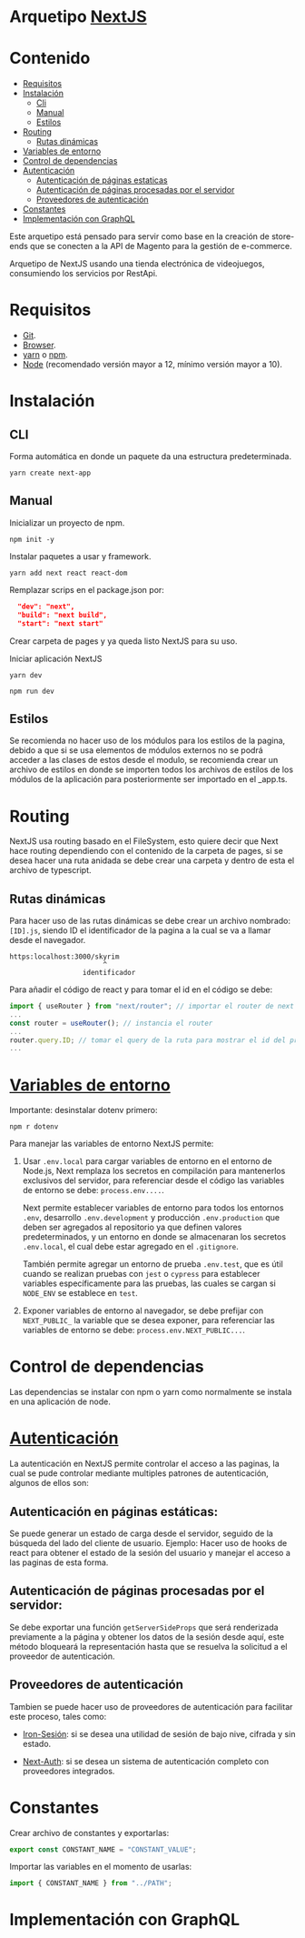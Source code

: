 # Arquetipo [NextJS](https://nextjs.org/)

# Contenido

-   [Requisitos](#requisitos)
-   [Instalación](#instalación)
    -   [Cli](#cli)
    -   [Manual](#manual)
    -   [Estilos](#estilos)
-   [Routing](#routing)
    -   [Rutas dinámicas](#rutas-dinámicas)
-   [Variables de entorno](#variables-de-entorno)
-   [Control de dependencias](#control-de-dependencias)
-   [Autenticación](#autenticación)
    -   [Autenticación de páginas estaticas](#autenticación-en-páginas-estáticas)
    -   [Autenticación de páginas procesadas por el servidor](#autenticación-de-páginas-procesadas-por-el-servidor)
    -   [Proveedores de autenticación](#proveedores-de-autenticación)
-   [Constantes](#constantes)
-   [Implementación con GraphQL](#implementación-con-graphql)

Este arquetipo está pensado para servir como base en la creación de store-ends que se conecten a la API de Magento para la gestión de e-commerce.

Arquetipo de NextJS usando una tienda electrónica de videojuegos, consumiendo los servicios por RestApi.

# Requisitos

-   [Git](https://git-scm.com/).
-   [Browser](https://www.google.com/intl/es-419/chrome/).
-   [yarn](https://yarnpkg.com/) o [npm](https://www.npmjs.com/).
-   [Node](https://nodejs.org/es/) (recomendado versión mayor a 12, mínimo versión mayor a 10).

# Instalación

## CLI

Forma automática en donde un paquete da una estructura predeterminada.

```console
yarn create next-app
```

## Manual

Inicializar un proyecto de npm.

```console
npm init -y
```

Instalar paquetes a usar y framework.

```console
yarn add next react react-dom
```

Remplazar scrips en el package.json por:

```json
  "dev": "next",
  "build": "next build",
  "start": "next start"
```

Crear carpeta de pages y ya queda listo NextJS para su uso.

Iniciar aplicación NextJS

```console
yarn dev
```

```console
npm run dev
```

## Estilos

Se recomienda no hacer uso de los módulos para los estilos de la pagina, debido a que si se usa elementos de módulos externos no se podrá acceder a las clases de estos desde el modulo, se recomienda crear un archivo de estilos en donde se importen todos los archivos de estilos de los módulos de la aplicación para posteriormente ser importado en el \_app.ts.

# Routing

NextJS usa routing basado en el FileSystem, esto quiere decir que Next hace routing dependiendo con el contenido de la carpeta de pages, si se desea hacer una ruta anidada se debe crear una carpeta y dentro de esta el archivo de typescript.

## Rutas dinámicas

Para hacer uso de las rutas dinámicas se debe crear un archivo nombrado: `[ID].js`, siendo ID el identificador de la pagina a la cual se va a llamar desde el navegador.

```
https:localhost:3000/skyrim
                       ^
                  identificador
```

Para añadir el código de react y para tomar el id en el código se debe:

```javascript
import { useRouter } from "next/router"; // importar el router de next
...
const router = useRouter(); // instancia el router
...
router.query.ID; // tomar el query de la ruta para mostrar el id del producto
...
```

# [Variables de entorno](https://nextjs.org/docs/basic-features/environment-variables)

Importante: desinstalar dotenv primero:

```console
npm r dotenv
```

Para manejar las variables de entorno NextJS permite:

1. Usar `.env.local` para cargar variables de entorno en el entorno de Node.js, Next remplaza los secretos en compilación para mantenerlos exclusivos del servidor, para referenciar desde el código las variables de entorno se debe: `process.env....`.

    Next permite establecer variables de entorno para todos los entornos `.env`, desarrollo `.env.development` y producción `.env.production` que deben ser agregados al repositorio ya que definen valores predeterminados, y un entorno en donde se almacenaran los secretos `.env.local`, el cual debe estar agregado en el `.gitignore`.

    También permite agregar un entorno de prueba `.env.test`, que es útil cuando se realizan pruebas con `jest` o `cypress` para establecer variables específicamente para las pruebas, las cuales se cargan si `NODE_ENV` se establece en `test`.

2. Exponer variables de entorno al navegador, se debe prefijar con `NEXT_PUBLIC_` la variable que se desea exponer, para referenciar las variables de entorno se debe: `process.env.NEXT_PUBLIC...`.

# Control de dependencias

Las dependencias se instalar con npm o yarn como normalmente se instala en una aplicación de node.

# [Autenticación](https://nextjs.org/docs/authentication)

La autenticación en NextJS permite controlar el acceso a las paginas, la cual se pude controlar mediante multiples patrones de autenticación, algunos de ellos son:

## Autenticación en páginas estáticas:

Se puede generar un estado de carga desde el servidor, seguido de la búsqueda del lado del cliente de usuario. Ejemplo: Hacer uso de hooks de react para obtener el estado de la sesión del usuario y manejar el acceso a las paginas de esta forma.

## Autenticación de páginas procesadas por el servidor:

Se debe exportar una función `getServerSideProps` que será renderizada previamente a la página y obtener los datos de la sesión desde aquí, este método bloqueará la representación hasta que se resuelva la solicitud a el proveedor de autenticación.

## Proveedores de autenticación

Tambien se puede hacer uso de proveedores de autenticación para facilitar este proceso, tales como:

-   [Iron-Sesión](https://github.com/vercel/next.js/tree/canary/examples/with-iron-session): si se desea una utilidad de sesión de bajo nive, cifrada y sin estado.

-   [Next-Auth](https://github.com/nextauthjs/next-auth-example): si se desea un sistema de autenticación completo con proveedores integrados.

# Constantes

Crear archivo de constantes y exportarlas:

```typescript
export const CONSTANT_NAME = "CONSTANT_VALUE";
```

Importar las variables en el momento de usarlas:

```typescript
import { CONSTANT_NAME } from "../PATH";
```

# Implementación con GraphQL
